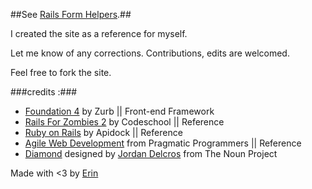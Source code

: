 ##See [Rails Form Helpers](http://hashtagerinl.github.com/rails-forms-candy/).##


I created the site as a reference for myself.  

Let me know of any corrections. Contributions, edits are welcomed.

Feel free to fork the site.

###credits :###
<ul><li><a href="http://foundation.zurb.com/" target="_blank">Foundation 4</a> by Zurb || Front-end Framework</li>
				<li><a href="http://codeschool.com/" target="_blank">Rails For Zombies 2</a> by Codeschool || Reference</li>
				<li><a href="http://apidock.com/rails/" target="_blank">Ruby on Rails</a> by Apidock || Reference</li>
				<li><a href="http://erinl.ee/WSbeIl" target="_blank">Agile Web Development</a> from Pragmatic Programmers || Reference</li>
				<li><a href="http://thenounproject.com/noun/diamond/#icon-No3228" target="_blank">Diamond</a> designed by <a href="http://thenounproject.com/jordan.delcros" target="_blank">Jordan Delcros</a> from The Noun Project</li>
			</ul>			
<p>Made with <span class="heart"><3</span> by <a href="http://www.erinandcode.com" target="_blank">Erin</a></p>